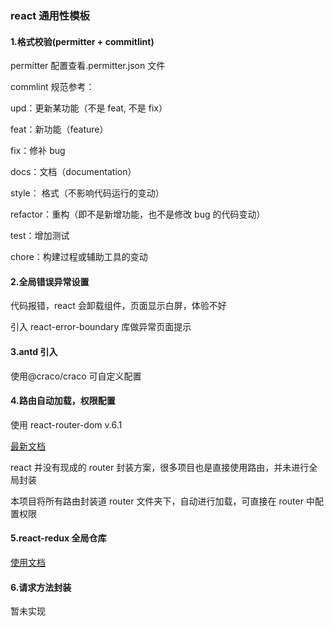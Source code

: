 ### react 通用性模板

#### 1.格式校验(permitter + commitlint)

permitter 配置查看.permitter.json 文件

commlint 规范参考：

upd：更新某功能（不是 feat, 不是 fix）

feat：新功能（feature）

fix：修补 bug

docs：文档（documentation）

style： 格式（不影响代码运行的变动）

refactor：重构（即不是新增功能，也不是修改 bug 的代码变动）

test：增加测试

chore：构建过程或辅助工具的变动

#### 2.全局错误异常设置

代码报错，react 会卸载组件，页面显示白屏，体验不好

引入 react-error-boundary 库做异常页面提示

#### 3.antd 引入

使用@craco/craco 可自定义配置

#### 4.路由自动加载，权限配置

使用 react-router-dom v.6.1

[最新文档](https://zhuanlan.zhihu.com/p/431389907)

react 并没有现成的 router 封装方案，很多项目也是直接使用路由，并未进行全局封装

本项目将所有路由封装道 router 文件夹下，自动进行加载，可直接在 router 中配置权限

#### 5.react-redux 全局仓库

[使用文档](https://react-redux.js.org/)

#### 6.请求方法封装

暂未实现

